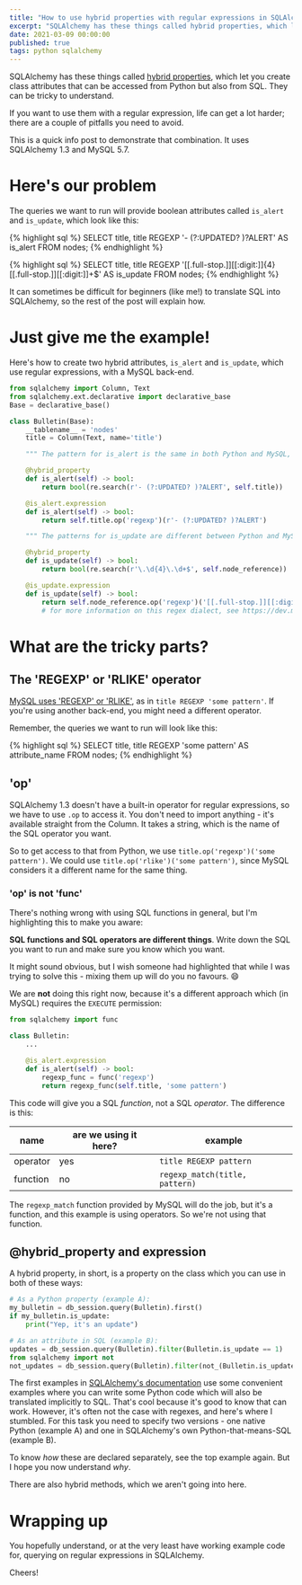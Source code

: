 ```yaml
---
title: "How to use hybrid properties with regular expressions in SQLAlchemy"
excerpt: "SQLAlchemy has these things called hybrid properties, which let you create class attributes that can be accessed from Python but also from SQL. They can be tricky to combine with other logic like regular expressions."
date: 2021-03-09 00:00:00
published: true
tags: python sqlalchemy
---
```


SQLAlchemy has these things called [hybrid properties](https://docs.sqlalchemy.org/en/13/orm/extensions/hybrid.html), which let you create class attributes that can be accessed from Python but also from SQL. They can be tricky to understand.

If you want to use them with a regular expression, life can get a lot harder; there are a couple of pitfalls you need to avoid.

This is a quick info post to demonstrate that combination. It uses SQLAlchemy 1.3 and MySQL 5.7.

# Here's our problem

The queries we want to run will provide boolean attributes called `is_alert` and `is_update`, which look like this:

{% highlight sql %}
SELECT title,
title REGEXP '- (?:UPDATED? )?ALERT' AS is_alert
FROM nodes;
{% endhighlight %}

{% highlight sql %}
SELECT title,
title REGEXP '[[.full-stop.]][[:digit:]]{4}[[.full-stop.]][[:digit:]]+$' AS is_update
FROM nodes;
{% endhighlight %}

It can sometimes be difficult for beginners (like me!) to translate SQL into SQLAlchemy, so the rest of the post will explain how.


# Just give me the example!

Here's how to create two hybrid attributes, `is_alert` and `is_update`, which use regular expressions, with a MySQL back-end.

```python
from sqlalchemy import Column, Text
from sqlalchemy.ext.declarative import declarative_base
Base = declarative_base()

class Bulletin(Base):
    __tablename__ = 'nodes'
    title = Column(Text, name='title')

    """ The pattern for is_alert is the same in both Python and MySQL, so could be a class constant """

    @hybrid_property
    def is_alert(self) -> bool:
        return bool(re.search(r'- (?:UPDATED? )?ALERT', self.title))

    @is_alert.expression
    def is_alert(self) -> bool:
        return self.title.op('regexp')(r'- (?:UPDATED? )?ALERT')

    """ The patterns for is_update are different between Python and MySQL as they use different regex dialects """

    @hybrid_property
    def is_update(self) -> bool:
        return bool(re.search(r'\.\d{4}\.\d+$', self.node_reference))

    @is_update.expression
    def is_update(self) -> bool:
        return self.node_reference.op('regexp')('[[.full-stop.]][[:digit:]]{4}[[.full-stop.]][[:digit:]]+$')
        # for more information on this regex dialect, see https://dev.mysql.com/doc/refman/5.7/en/regexp.html
```

# What are the tricky parts?

## The 'REGEXP' or 'RLIKE' operator

[MySQL uses 'REGEXP' or 'RLIKE'](https://dev.mysql.com/doc/refman/5.7/en/regexp.html), as in `title REGEXP 'some pattern'`. If you're using another back-end, you might need a different operator.

Remember, the queries we want to run will look like this:

{% highlight sql %}
SELECT title,
title REGEXP 'some pattern' AS attribute_name
FROM nodes;
{% endhighlight %}

## 'op'

SQLAlchemy 1.3 doesn't have a built-in operator for regular expressions, so we have to use `.op` to access it. You don't need to import anything - it's available straight from the Column. It takes a string, which is the name of the SQL operator you want.

So to get access to that from Python, we use `title.op('regexp')('some pattern')`. We could use `title.op('rlike')('some pattern')`, since MySQL considers it a different name for the same thing.

### 'op' is not 'func'

There's nothing wrong with using SQL functions in general, but I'm highlighting this to make you aware:

**SQL functions and SQL operators are different things**. Write down the SQL you want to run and make sure you know which you want.

It might sound obvious, but I wish someone had highlighted that while I was trying to solve this - mixing them up will do you no favours. 😄

We are **not** doing this right now, because it's a different approach which (in MySQL) requires the `EXECUTE` permission:

```python
from sqlalchemy import func

class Bulletin:
    ...

    @is_alert.expression
    def is_alert(self) -> bool:
        regexp_func = func('regexp')
        return regexp_func(self.title, 'some pattern')

```

This code will give you a SQL _function_, not a SQL _operator_. The difference is this:

| name | are we using it here? | example |
|-|-----------------------|---------|
| operator | yes | `title REGEXP pattern` |
| function | no  | `regexp_match(title, pattern)` |

The `regexp_match` function provided by MySQL will do the job, but it's a function, and this example is using operators. So we're not using that function.


## @hybrid_property and expression

A hybrid property, in short, is a property on the class which you can use in both of these ways:

```python
# As a Python property (example A):
my_bulletin = db_session.query(Bulletin).first()
if my_bulletin.is_update:
    print("Yep, it's an update")

# As an attribute in SQL (example B):
updates = db_session.query(Bulletin).filter(Bulletin.is_update == 1)
from sqlalchemy import not
not_updates = db_session.query(Bulletin).filter(not_(Bulletin.is_update))
```

The first examples in [SQLAlchemy's documentation](https://docs.sqlalchemy.org/en/13/orm/extensions/hybrid.html) use some convenient examples where you can write some Python code which will also be translated implicitly to SQL. That's cool because it's good to know that can work. However, it's often not the case with regexes, and here's where I stumbled. For this task you need to specify two versions - one native Python (example A) and one in SQLAlchemy's own Python-that-means-SQL (example B).

To know _how_ these are declared separately, see the top example again. But I hope you now understand _why_.

There are also hybrid methods, which we aren't going into here.


# Wrapping up

You hopefully understand, or at the very least have working example code for, querying on regular expressions in SQLAlchemy.

Cheers!
